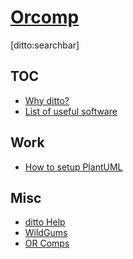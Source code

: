 # [Orcomp]()

[ditto:searchbar]

TOC
-----

- [Why ditto?](#docs/why_ditto)
- [List of useful software](#docs/list_of_useful_software)


Work
-----
- [How to setup PlantUML](#docs/how_to_setup_PlantUML)



Misc
-----

- [ditto Help](http://chutsu.github.io/ditto/#docs/how_do_i_use_ditto)
- [WildGums](https://github.com/WildGums)
- [OR Comps](http://orcomps.blogspot.com.au/)
